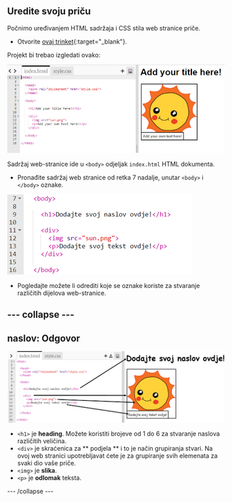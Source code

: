 ## Uredite svoju priču

Počnimo uređivanjem HTML sadržaja i CSS stila web stranice priče.

+ Otvorite [ovaj trinket](http://jumpto.cc/web-story){:target="_blank"}.

Projekt bi trebao izgledati ovako:

![screenshot](images/story-starter.png)

Sadržaj web-stranice ide u `<body>` odjeljak `index.html` HTML dokumenta.

+ Pronađite sadržaj web stranice od retka 7 nadalje, unutar `<body>` i `</body>` oznake.

![screenshot](images/story-html.png)

+ Pogledajte možete li odrediti koje se oznake koriste za stvaranje različitih dijelova web-stranice.

## \--- collapse \---

## naslov: Odgovor

![screenshot](images/story-elements.png)

+ `<h1>` je **heading**. Možete koristiti brojeve od 1 do 6 za stvaranje naslova različitih veličina.
+ `<div>` je skraćenica za ** podjela ** i to je način grupiranja stvari. Na ovoj web stranici upotrebljavat ćete je za grupiranje svih elemenata za svaki dio vaše priče.
+ `<img>` je **slika**.
+ `<p>` je **odlomak** teksta.

\--- /collapse \---